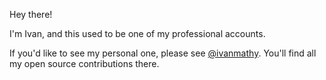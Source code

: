 Hey there!

I'm Ivan, and this used to be one of my professional accounts.

If you'd like to see my personal one, please see [@ivanmathy](https://github.com/ivanmathy). You'll find all my open source contributions there. 
